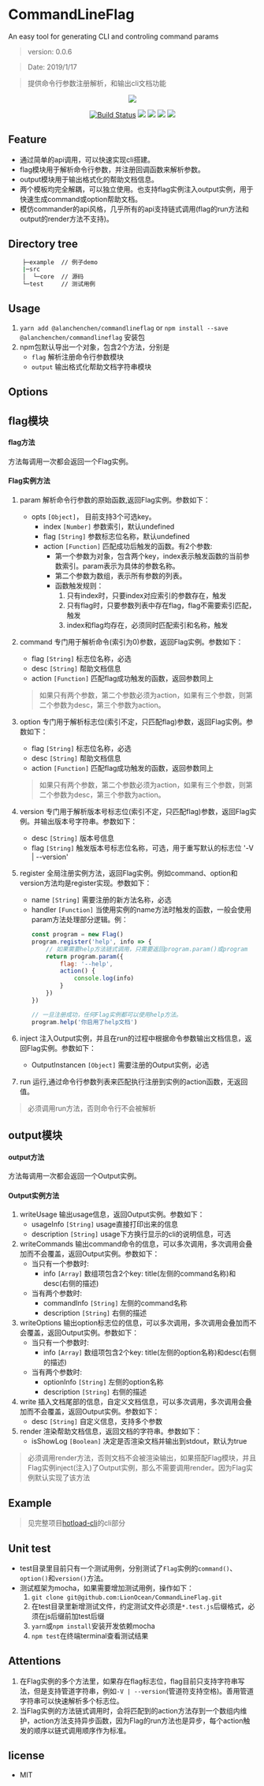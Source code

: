# CommandLineFlag
An easy tool for generating CLI and controling command params

> version: 0.0.6

> Date: 2019/1/17

> 提供命令行参数注册解析，和输出cli文档功能

<div align="center">

[![](assets/logo.png)](https://www.npmjs.com/package/@alanchenchen/commandlineflag)

[![Build Status](https://travis-ci.com/LionOcean/CommandLineFlag.svg?branch=master)](https://travis-ci.com/LionOcean/CommandLineFlag)
[![](https://img.shields.io/npm/v/@alanchenchen/commandlineflag.svg)](https://www.npmjs.com/package/@alanchenchen/commandlineflag)
![](https://img.shields.io/node/v/@alanchenchen/commandlineflag.svg)
![](https://img.shields.io/npm/dt/@alanchenchen/commandlineflag.svg)
![](https://img.shields.io/github/license/LionOcean/CommandLineFlag.svg)

</div>

## Feature
* 通过简单的api调用，可以快速实现cli搭建。
* flag模块用于解析命令行参数，并注册回调函数来解析参数。
* output模块用于输出格式化的帮助文档信息。
* 两个模板均完全解耦，可以独立使用。也支持flag实例注入output实例，用于快速生成command或option帮助文档。
* 模仿commander的api风格，几乎所有的api支持链式调用(flag的run方法和output的render方法不支持)。

## Directory tree
``` bash
    ├─example  // 例子demo
    |─src       
    │  └─core  // 源码
    └─test     // 测试用例
```

## Usage

1. `yarn add @alanchenchen/commandlineflag` or `npm install --save @alanchenchen/commandlineflag` 安装包
2. npm包默认导出一个对象，包含2个方法，分别是
    * `flag` 解析注册命令行参数模块
    * `output` 输出格式化帮助文档字符串模块

## Options
## flag模块
#### flag方法
方法每调用一次都会返回一个Flag实例。

#### Flag实例方法
1. param 解析命令行参数的原始函数,返回Flag实例。参数如下：
    * opts `[Object]`， 目前支持3个可选key。
        * index `[Number]` 参数索引，默认undefined
        * flag `[String]` 参数标志位名称，默认undefined
        * action `[Function]` 匹配成功后触发的函数。有2个参数:
            * 第一个参数为对象，包含两个key，index表示触发函数的当前参数索引。param表示为具体的参数名称。
            * 第二个参数为数组，表示所有参数的列表。
            * 函数触发规则：
                1. 只有index时，只要index对应索引的参数存在，触发
                2. 只有flag时，只要参数列表中存在flag，flag不需要索引匹配，触发
                3. index和flag均存在，必须同时匹配索引和名称，触发
            
2. command 专门用于解析命令(索引为0)参数，返回Flag实例。参数如下：
    * flag `[String]` 标志位名称，必选
    * desc `[String]` 帮助文档信息
    * action `[Function]` 匹配flag成功触发的函数，返回参数同上
    > 如果只有两个参数，第二个参数必须为action，如果有三个参数，则第二个参数为desc，第三个参数为action。
3. option 专门用于解析标志位(索引不定，只匹配flag)参数，返回Flag实例。参数如下：
    * flag `[String]` 标志位名称，必选
    * desc `[String]` 帮助文档信息
    * action `[Function]` 匹配flag成功触发的函数，返回参数同上
    > 如果只有两个参数，第二个参数必须为action，如果有三个参数，则第二个参数为desc，第三个参数为action。
4. version 专门用于解析版本号标志位(索引不定，只匹配flag)参数，返回Flag实例。并输出版本号字符串。参数如下：
    * desc `[String]` 版本号信息
    * flag `[String]` 触发版本号标志位名称，可选，用于重写默认的标志位 '-V | --version'
5. register 全局注册实例方法，返回Flag实例。例如command、option和version方法均是register实现。参数如下：
    * name `[String]` 需要注册的新方法名称，必选
    * handler `[Function]` 当使用实例的name方法时触发的函数，一般会使用param方法处理部分逻辑。例：
        ```js
        const program = new Flag()
        program.register('help', info => {
            // 如果需要help方法链式调用，只需要返回program.param()或program
            return program.param({
                flag: '--help',
                action() {
                    console.log(info)
                }
            })
        })
        
        // 一旦注册成功，任何Flag实例都可以使用help方法。
        program.help('你启用了help文档')
        ```
6. inject 注入Output实例，并且在run的过程中根据命令参数输出文档信息，返回Flag实例。参数如下：
    * OutputInstancen `[Object]` 需要注册的Output实例，必选
7. run 运行,通过命令行参数列表来匹配执行注册到实例的action函数，无返回值。
> 必须调用run方法，否则命令行不会被解析 

## output模块
#### output方法 
方法每调用一次都会返回一个Output实例。

#### Output实例方法
1. writeUsage 输出usage信息，返回Output实例。参数如下：
    * usageInfo `[String]` usage直接打印出来的信息
    * description `[String]` usage下方换行显示的cli的说明信息，可选
2. writeCommands 输出command命令的信息，可以多次调用，多次调用会叠加而不会覆盖，返回Output实例。参数如下：
    * 当只有一个参数时: 
        * info `[Array]` 数组项包含2个key: title(左侧的command名称)和desc(右侧的描述)
    * 当有两个参数时:
        * commandInfo `[String]` 左侧的command名称
        * description `[String]` 右侧的描述
3. writeOptions 输出option标志位的信息，可以多次调用，多次调用会叠加而不会覆盖，返回Output实例。参数如下：
    * 当只有一个参数时: 
        * info `[Array]` 数组项包含2个key: title(左侧的option名称)和desc(右侧的描述)
    * 当有两个参数时:
        * optionInfo `[String]` 左侧的option名称
        * description `[String]` 右侧的描述
4. write 插入文档尾部的信息，自定义文档信息，可以多次调用，多次调用会叠加而不会覆盖，返回Output实例。参数如下：
    * desc `[String]` 自定义信息，支持多个参数
5. render 渲染帮助文档信息，返回文档的字符串。参数如下：
    * isShowLog `[Boolean]` 决定是否渲染文档并输出到stdout，默认为true
> 必须调用render方法，否则文档不会被渲染输出，如果搭配Flag模块，并且Flag实例inject(注入)了Output实例，那么不需要调用render。因为Flag实例默认实现了该方法   

## Example
> 见完整项目[hotload-cli](https://github.com/alanchenchen/hotload-cli/blob/master/bin/hotload)的cli部分

## Unit test
* test目录里目前只有一个测试用例，分别测试了`Flag`实例的`command()`、`option()`和`version()`方法。
* 测试框架为mocha，如果需要增加测试用例，操作如下：
    1. `git clone git@github.com:LionOcean/CommandLineFlag.git`
    2. 在test目录里新增测试文件，约定测试文件必须是`*.test.js`后缀格式，必须在js后缀前加test后缀
    3. `yarn`或`npm install`安装开发依赖mocha
    4. `npm test`在终端terminal查看测试结果

## Attentions
1. 在Flag实例的多个方法里，如果存在flag标志位，flag目前只支持字符串写法，但是支持管道字符串，例如`-V | --version`(管道符支持空格)。善用管道字符串可以快速解析多个标志位。
2. 当Flag实例的方法链式调用时，会将匹配到的action方法存到一个数组内维护，action方法支持异步函数，因为Flag的run方法也是异步，每个action触发的顺序以链式调用顺序作为标准。

## license
* MIT

